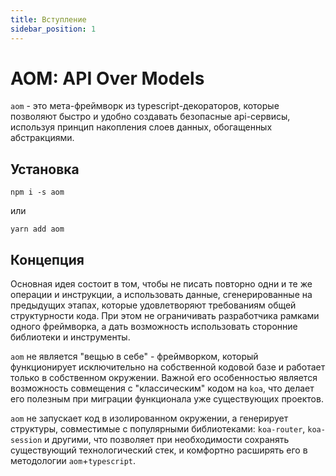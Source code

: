 ```yaml
---
title: Вступление
sidebar_position: 1
---
```


# AOM: API Over Models

`aom` - это мета-фреймворк из typescript-декораторов, которые позволяют быстро и удобно создавать
безопасные api-сервисы, используя принцип накопления слоев данных, обогащенных абстракциями.

## Установка

```
npm i -s aom
```

или

```
yarn add aom
```

## Концепция

Основная идея состоит в том, чтобы не писать повторно одни и те же операции и инструкции,
а использовать данные, сгенерированные на предыдущих этапах, которые удовлетворяют требованиям
общей структурности кода. При этом не ограничивать разработчика рамками одного фреймворка, а дать
возможность использовать сторонние библиотеки и инструменты.

`aom` не является "вещью в себе" - фреймворком, который функционирует исключительно на собственной
кодовой базе и работает только в собственном окружении. Важной его особенностью является возможность
совмещения с "классическим" кодом на `koa`, что делает его полезным при миграции функционала уже
существующих проектов.

`aom` не запускает код в изолированном окружении, а генерирует структуры, совместимые с
популярными библиотеками: `koa-router`, `koa-session` и другими, что позволяет при необходимости
сохранять существующий технологический стек, и комфортно расширять его в методологии `aom`+`typescript`.
